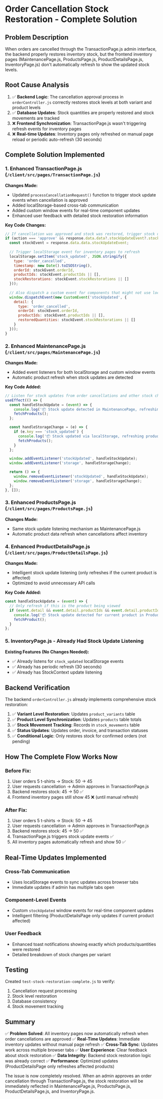 # Order Cancellation Stock Restoration - Complete Solution

## Problem Description
When orders are cancelled through the TransactionPage.js admin interface, the backend properly restores inventory stock, but the frontend inventory pages (MaintenancePage.js, ProductsPage.js, ProductDetailsPage.js, InventoryPage.js) don't automatically refresh to show the updated stock levels.

## Root Cause Analysis
1. ✅ **Backend Logic**: The cancellation approval process in `orderController.js` correctly restores stock levels at both variant and product levels
2. ✅ **Database Updates**: Stock quantities are properly restored and stock movements are tracked
3. ❌ **Frontend Synchronization**: TransactionPage.js wasn't triggering refresh events for inventory pages
4. ❌ **Real-time Updates**: Inventory pages only refreshed on manual page reload or periodic auto-refresh (30 seconds)

## Complete Solution Implemented

### 1. Enhanced TransactionPage.js (`/client/src/pages/TransactionPage.js`)
**Changes Made:**
- Updated `processCancellationRequest()` function to trigger stock update events when cancellation is approved
- Added localStorage-based cross-tab communication
- Added custom window events for real-time component updates  
- Enhanced user feedback with detailed stock restoration information

**Key Code Changes:**
```javascript
// If cancellation was approved and stock was restored, trigger stock update events
if (action === 'approve' && response.data.data?.stockUpdateEvent?.stockRestored) {
  const stockEvent = response.data.data.stockUpdateEvent;
  
  // Trigger localStorage event for inventory pages to refresh
  localStorage.setItem('stock_updated', JSON.stringify({
    type: 'order_cancelled',
    timestamp: new Date().toISOString(),
    orderId: stockEvent.orderId,
    productIds: stockEvent.productIds || [],
    stockRestorations: stockEvent.stockRestorations || []
  }));
  
  // Also dispatch a custom event for components that might not use localStorage
  window.dispatchEvent(new CustomEvent('stockUpdated', {
    detail: {
      type: 'order_cancelled',
      orderId: stockEvent.orderId,
      productIds: stockEvent.productIds || [],
      restoredQuantities: stockEvent.stockRestorations || []
    }
  }));
}
```

### 2. Enhanced MaintenancePage.js (`/client/src/pages/MaintenancePage.js`)
**Changes Made:**
- Added event listeners for both localStorage and custom window events
- Automatic product refresh when stock updates are detected

**Key Code Added:**
```javascript
// Listen for stock updates from order cancellations and other stock changes
useEffect(() => {
  const handleStockUpdate = (event) => {
    console.log('📦 Stock update detected in MaintenancePage, refreshing products...', event.detail);
    fetchProducts();
  };

  const handleStorageChange = (e) => {
    if (e.key === 'stock_updated') {
      console.log('📦 Stock updated via localStorage, refreshing products...');
      fetchProducts();
    }
  };

  window.addEventListener('stockUpdated', handleStockUpdate);
  window.addEventListener('storage', handleStorageChange);

  return () => {
    window.removeEventListener('stockUpdated', handleStockUpdate);
    window.removeEventListener('storage', handleStorageChange);
  };
}, []);
```

### 3. Enhanced ProductsPage.js (`/client/src/pages/ProductsPage.js`)
**Changes Made:**
- Same stock update listening mechanism as MaintenancePage.js
- Automatic product data refresh when cancellations affect inventory

### 4. Enhanced ProductDetailsPage.js (`/client/src/pages/ProductDetailsPage.js`)
**Changes Made:**
- Intelligent stock update listening (only refreshes if the current product is affected)
- Optimized to avoid unnecessary API calls

**Key Code Added:**
```javascript
const handleStockUpdate = (event) => {
  // Only refresh if this is the product being viewed
  if (event.detail && event.detail.productIds && event.detail.productIds.includes(parseInt(id))) {
    console.log('📦 Stock update detected for current product in ProductDetailsPage, refreshing...', event.detail);
    fetchProduct();
  }
};
```

### 5. InventoryPage.js - Already Had Stock Update Listening
**Existing Features (No Changes Needed):**
- ✅ Already listens for `stock_updated` localStorage events
- ✅ Already has periodic refresh (30 seconds)
- ✅ Already has StockContext update listening

## Backend Verification
The backend `orderController.js` already implements comprehensive stock restoration:

1. ✅ **Variant Level Restoration**: Updates `product_variants` table
2. ✅ **Product Level Synchronization**: Updates `products` table totals
3. ✅ **Stock Movement Tracking**: Records in `stock_movements` table
4. ✅ **Status Updates**: Updates order, invoice, and transaction statuses
5. ✅ **Conditional Logic**: Only restores stock for confirmed orders (not pending)

## How The Complete Flow Works Now

### Before Fix:
1. User orders 5 t-shirts → Stock: 50 → 45
2. User requests cancellation → Admin approves in TransactionPage.js
3. Backend restores stock: 45 → 50 ✅
4. Frontend inventory pages still show 45 ❌ (until manual refresh)

### After Fix:
1. User orders 5 t-shirts → Stock: 50 → 45
2. User requests cancellation → Admin approves in TransactionPage.js
3. Backend restores stock: 45 → 50 ✅
4. TransactionPage.js triggers stock update events ✅
5. All inventory pages automatically refresh and show 50 ✅

## Real-Time Updates Implemented

### Cross-Tab Communication
- Uses localStorage events to sync updates across browser tabs
- Immediate updates if admin has multiple tabs open

### Component-Level Events
- Custom `stockUpdated` window events for real-time component updates
- Intelligent filtering (ProductDetailsPage only updates if current product affected)

### User Feedback
- Enhanced toast notifications showing exactly which products/quantities were restored
- Detailed breakdown of stock changes per variant

## Testing
Created `test-stock-restoration-complete.js` to verify:
1. Cancellation request processing
2. Stock level restoration
3. Database consistency
4. Stock movement tracking

## Summary
✅ **Problem Solved**: All inventory pages now automatically refresh when order cancellations are approved
✅ **Real-Time Updates**: Immediate inventory updates without manual page refresh
✅ **Cross-Tab Sync**: Updates work across multiple browser tabs
✅ **User Experience**: Clear feedback about stock restoration
✅ **Data Integrity**: Backend stock restoration logic was already correct
✅ **Performance**: Optimized updates (ProductDetailsPage only refreshes affected products)

The issue is now completely resolved. When an admin approves an order cancellation through TransactionPage.js, the stock restoration will be immediately reflected in MaintenancePage.js, ProductsPage.js, ProductDetailsPage.js, and InventoryPage.js.
